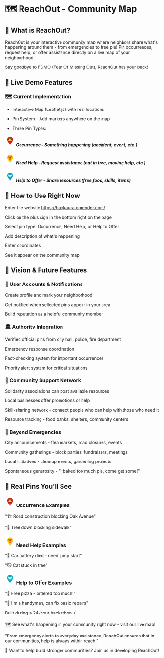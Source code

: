 # 🗺️ ReachOut - Community Map
## 🌟 What is ReachOut?

ReachOut is your interactive community map where neighbors share what's happening around them - from emergencies to free pie! Pin occurrences, request help, or offer assistance directly on a live map of your neighborhood. 

Say goodbye to FOMO (Fear Of Missing Out), ReachOut has your back!
## 🎯 Live Demo Features
### 🗺️ Current Implementation

* Interactive Map (Leaflet.js) with real locations

* Pin System - Add markers anywhere on the map

* Three Pin Types:

 ##### ![pin](./front/pin-warning.png) Occurrence - Something happening (accident, event, etc.)

 ##### ![pin](./front/pin-SOS.png) Need Help - Request assistance (cat in tree, moving help, etc.)

 ##### ![pin](./front/pin-help.png) Help to Offer - Share resources (free food, skills, items)

## 📍 How to Use Right Now

Enter the website https://hackaura.onrender.com/

Click on the plus sign in the bottom right on the page

Select pin type: Occurrence, Need Help, or Help to Offer

Add description of what's happening

Enter coordinates

See it appear on the community map

## 🚀 Vision & Future Features
### 👤 User Accounts & Notifications

Create profile and mark your neighborhood

Get notified when sellected pins appear in your area

Build reputation as a helpful community member

### 🏛️ Authority Integration

Verified official pins from city hall, police, fire department

Emergency response coordination

Fact-checking system for important occurrences

Priority alert system for critical situations

### 🤝 Community Support Network

Solidarity associations can post available resources

Local businesses offer promotions or help

Skill-sharing network - connect people who can help with those who need it

Resource tracking - food banks, shelters, community centers

### 🎉 Beyond Emergencies

City announcements - flea markets, road closures, events

Community gatherings - block parties, fundraisers, meetings

Local initiatives - cleanup events, gardening projects

Spontaneous generosity - "I baked too much pie, come get some!"

## 🎯 Real Pins You'll See

### ![pin](./front/pin-warning.png) Occurrence Examples

"🏗️ Road construction blocking Oak Avenue"

"🌳 Tree down blocking sidewalk"

### ![pin](./front/pin-SOS.png) Need Help Examples

"🚗 Car battery died - need jump start"

"🐱 Cat stuck in tree"

### ![pin](./front/pin-help.png) Help to Offer Examples

"🍕 Free pizza - ordered too much!"

"🔧 I'm a handyman, can fix basic repairs"



 Built during a 24-hour hackathon ⚡

🗺️ See what's happening in your community right now - visit our live map!

"From emergency alerts to everyday assistance, ReachOut ensures that in our communities, help is always within reach."

🤝 Want to help build stronger communities? Join us in developing ReachOut!